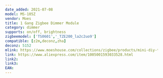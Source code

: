 ```yaml
---
date_added: 2021-07-08
model: MS-105Z
vendor: Moes
title: 1 Gang Zigbee Dimmer Module 
category: dimmer
supports: on/off, brightness
zigbeemodel: ['TS0601','_TZE200_la2c2uo9']
compatible: [z2m,deconz,zha]
deconz: 5152
mlink: https://www.moeshouse.com/collections/zigbee/products/mini-diy-tuya-zigbee-3-0-smart-dimmer-switch-relay-module-tuya-zigbee3-0-hub-required-smart-life-tuya-app-works-with-alexa-google-home-voice-control-1-2-way-1-gang
link: https://www.aliexpress.com/item/1005001593033528.html
link2: 
link3: 
EAN: 
---
```


